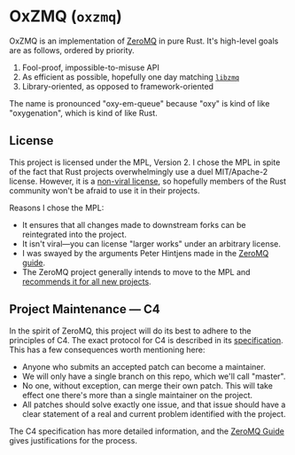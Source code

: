 # OxZMQ (`oxzmq`)

OxZMQ is an implementation of [ZeroMQ][zmq] in pure Rust. It's high-level goals are as follows, ordered by priority.

1. Fool-proof, impossible-to-misuse API
2. As efficient as possible, hopefully one day matching [`libzmq`][libzmq]
3. Library-oriented, as opposed to framework-oriented

The name is pronounced "oxy-em-queue" because "oxy" is kind of like "oxygenation", which is kind of like Rust. 

[zmq]: https://zeromq.org/
[libzmq]: https://github.com/zeromq/libzmq

## License
This project is licensed under the MPL, Version 2. I chose the MPL in spite of the fact that Rust projects overwhelmingly use a duel MIT/Apache-2 license. However, it is a [non-viral license][virality], so hopefully members of the Rust community won't be afraid to use it in their projects.

Reasons I chose the MPL:

- It ensures that all changes made to downstream forks can be reintegrated into the project.
- It isn't viral—you can license "larger works" under an arbitrary license.
- I was swayed by the arguments Peter Hintjens made in the [ZeroMQ guide][zmq-guide].
- The ZeroMQ project generally intends to move to the MPL and [recommends it for all new projects][zmq-mpl].

[virality]: https://www.mozilla.org/en-US/MPL/2.0/FAQ/#virality
[zmq-guide]: http://zguide.zeromq.org/page:all#Chapter-The-ZeroMQ-Community
[zmq-mpl]: http://wiki.zeromq.org/area:licensing

## Project Maintenance — C4
In the spirit of ZeroMQ, this project will do its best to adhere to the principles of C4. The exact protocol for C4 is described in its [specification][c4-spec]. This has a few consequences worth mentioning here:

- Anyone who submits an accepted patch can become a maintainer.
- We will only have a single branch on this repo, which we'll call "master".
- No one, without exception, can merge their own patch. This will take effect one there's more than a single maintainer on the project.
- All patches should solve exactly one issue, and that issue should have a clear statement of a real and current problem identified with the project.

The C4 specification has more detailed information, and the [ZeroMQ Guide](zmq-guide) gives justifications for the process.

[c4-spec]: https://rfc.zeromq.org/spec/42/
[zmq-guide]: http://zguide.zeromq.org/page:all#Chapter-The-ZeroMQ-Community